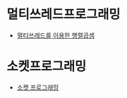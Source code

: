 # 멀티쓰레드프로그래밍
* [멀티쓰레드를 이용한 행렬곱셈](https://github.com/kunwoo3121/Matrix-Multiplication-With-Multithreaded-Programming)

# 소켓프로그래밍
* [소켓 프로그래밍](https://github.com/kunwoo3121/Socket_Programming)

